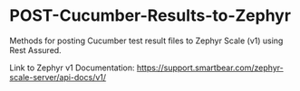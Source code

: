 # POST-Cucumber-Results-to-Zephyr

Methods for posting Cucumber test result files to Zephyr Scale (v1) using Rest Assured.

Link to Zephyr v1 Documentation:
https://support.smartbear.com/zephyr-scale-server/api-docs/v1/
